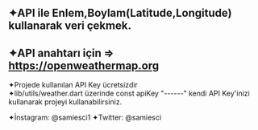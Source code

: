 ✦API ile Enlem,Boylam(Latitude,Longitude) kullanarak veri çekmek.
--------------------------------------------------------------------

✦API anahtarı için => https://openweathermap.org
-------------------------------------------------                                                                   
✦Projede kullanılan API Key ücretsizdir                                                                         
✦lib/utils/weather.dart üzerinde const apiKey "------" kendi API Key'inizi kullanarak projeyi kullanabilirsiniz.



✦İnstagram: @samiesci1
✦Twitter: @samiesci    


